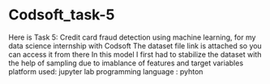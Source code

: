 # Codsoft_task-5
Here is Task 5: Credit card fraud detection using machine learning, for my data science internship with Codsoft
The dataset file link is attached so you can access it from there
In this model I first had to stabilize the dataset with the help of sampling due to imablance of features and target variables
platform used: jupyter lab
programming language : pyhton
